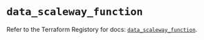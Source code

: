 # `data_scaleway_function`

Refer to the Terraform Registory for docs: [`data_scaleway_function`](https://registry.terraform.io/providers/scaleway/scaleway/2.22.0/docs/data-sources/function).
